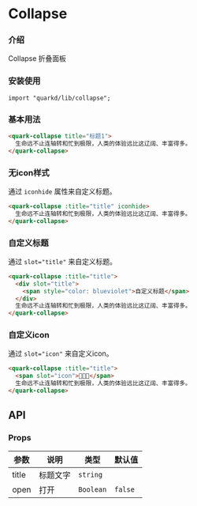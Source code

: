 # Collapse

### 介绍

Collapse 折叠面板

### 安装使用

```tsx
import "quarkd/lib/collapse";
```

### 基本用法

```html
<quark-collapse title="标题1">
  生命远不止连轴转和忙到极限，人类的体验远比这辽阔、丰富得多。
</quark-collapse>
```

### 无icon样式

通过 `iconhide` 属性来自定义标题。

```html
<quark-collapse :title="title" iconhide>
  生命远不止连轴转和忙到极限，人类的体验远比这辽阔、丰富得多。
</quark-collapse>
```

### 自定义标题

通过 `slot="title"` 来自定义标题。

```html
<quark-collapse :title="title">
  <div slot="title">
    <span style="color: blueviolet">自定义标题</span>
  </div>
  生命远不止连轴转和忙到极限，人类的体验远比这辽阔、丰富得多。
</quark-collapse>
```

### 自定义icon

通过 `slot="icon"` 来自定义icon。

```html
<quark-collapse :title="title">
  <span slot="icon">🎉🎉🎉</span>
  生命远不止连轴转和忙到极限，人类的体验远比这辽阔、丰富得多。
</quark-collapse>
```


## API

### Props

| 参数               | 说明             | 类型                                      | 默认值    |
| ------------------ | ---------------- | ----------------------------------------- | --------- |
| title              | 标题文字         | `string`                                  |           |
| open               | 打开            | `Boolean`                                |   `false` |

